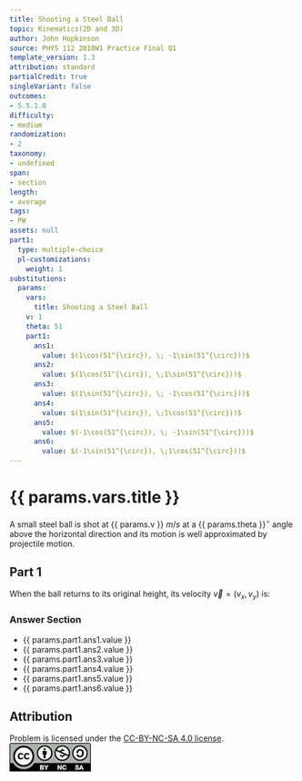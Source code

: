 ```yaml
---
title: Shooting a Steel Ball
topic: Kinematics(2D and 3D)
author: John Hopkinson
source: PHYS 112 2018W1 Practice Final Q1
template_version: 1.3
attribution: standard
partialCredit: true
singleVariant: false
outcomes:
- 5.5.1.0
difficulty:
- medium
randomization:
- 2
taxonomy:
- undefined
span:
- section
length:
- average
tags:
- PW
assets: null
part1:
  type: multiple-choice
  pl-customizations:
    weight: 1
substitutions:
  params:
    vars:
      title: Shooting a Steel Ball
    v: 1
    theta: 51
    part1:
      ans1:
        value: $(1\cos(51^{\circ}), \; -1\sin(51^{\circ}))$
      ans2:
        value: $(1\cos(51^{\circ}), \;1\sin(51^{\circ}))$
      ans3:
        value: $(1\sin(51^{\circ}), \; -1\cos(51^{\circ}))$
      ans4:
        value: $(1\sin(51^{\circ}), \;1\cos(51^{\circ}))$
      ans5:
        value: $(-1\cos(51^{\circ}), \; -1\sin(51^{\circ}))$
      ans6:
        value: $(-1\sin(51^{\circ}), \;1\cos(51^{\circ}))$
---
```

# {{ params.vars.title }}
A small steel ball is shot at {{ params.v }} $m/s$ at a {{ params.theta }}$^{\circ}$ angle above the horizontal direction and its motion is well approximated by projectile motion.

## Part 1

When the ball returns to its original height, its velocity $\overrightarrow{v} = (v_x, v_y)$ is:

### Answer Section

- {{ params.part1.ans1.value }}
- {{ params.part1.ans2.value }}
- {{ params.part1.ans3.value }}
- {{ params.part1.ans4.value }}
- {{ params.part1.ans5.value }}
- {{ params.part1.ans6.value }}

## Attribution

Problem is licensed under the [CC-BY-NC-SA 4.0 license](https://creativecommons.org/licenses/by-nc-sa/4.0/).<br> ![The Creative Commons 4.0 license requiring attribution-BY, non-commercial-NC, and share-alike-SA license.](https://raw.githubusercontent.com/firasm/bits/master/by-nc-sa.png)
